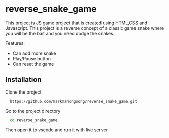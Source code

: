 # reverse_snake_game

This project is JS game project that is created using HTML,CSS and Javascript. This project is a reverse concept of a classic game snake where you will be the bait and you need dodge the snakes.

Features:
- Can add more snake
- Play/Pause button
- Can reset the game


## Installation

Clone the project

```bash
  https://github.com/markmanongsong/reverse_snake_game.git
```
Go to the project directory
```bash
  cd reverse_snake_game
```
Then open it to vscode and run it with live server


